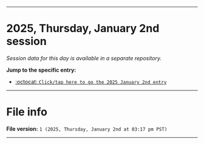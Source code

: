 
***

# 2025, Thursday, January 2nd session

_Session data for this day is available in a separate repository._

**Jump to the specific entry:**

- [:octocat: `Click/tap here to go the 2025 January 2nd entry`](https://github.com/seanpm2001/SeansLifeArchive_Images_TinyTower_Y2025/tree/SeansLifeArchive_Images_TinyTower_Y2025_Main-dev/2025/01_January/02/)

***

# File info

**File version:** `1 (2025, Thursday, January 2nd at 03:17 pm PST)`

***

